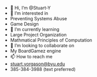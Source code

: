 - 👋 Hi, I’m @Stuart-Y
- 👀 I’m interested in 
-   Preventing Systems Abuse
-   Game Design
- 🌱 I’m currently learning 
-   Large Project Organization
-   Mathmatical Principles of Computation
- 💞️ I’m looking to collaborate on 
-   My BoardGamez engine
- 📫 How to reach me 
-   stuart.yorgason@byu.edu
-   385-384-3988 (text preferred)

<!---
Stuart-Y/Stuart-Y is a ✨ special ✨ repository because its `README.md` (this file) appears on your GitHub profile.
You can click the Preview link to take a look at your changes.
--->

